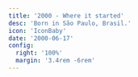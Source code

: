 ```yaml
---
title: '2000 - Where it started'
desc: 'Born in São Paulo, Brasil.'
icon: 'IconBaby'
date: '2000-06-17'
config:
  right: '100%'
  margin: '3.4rem -6rem'
---
```

